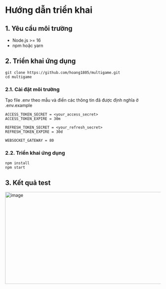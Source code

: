 # Hướng dẫn triển khai
## 1. Yêu cầu môi trường
- Node.js >= 16  
- npm hoặc yarn
## 2. Triển khai ứng dụng
```
git clone https://github.com/hoang1805/multigame.git
cd multigame
```
### 2.1. Cài đặt môi trường
Tạo file .env theo mẫu và điền các thông tin đã được định nghĩa ở .env.example
```env.example
ACCESS_TOKEN_SECRET = <your_access_secret>
ACCESS_TOKEN_EXPIRE = 30m

REFRESH_TOKEN_SECRET = <your_refresh_secret>
REFRESH_TOKEN_EXPIRE = 30d

WEBSOCKET_GATEWAY = 80
```
### 2.2. Triển khai ứng dụng
```
npm install
npm start
```
## 3. Kết quả test
<img width="505" height="297" alt="image" src="https://github.com/user-attachments/assets/6f6111ff-a373-4360-b5af-ff5c0253ff1d" />

